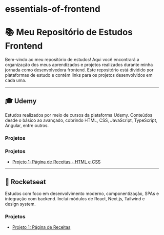 # essentials-of-frontend

# 📚 Meu Repositório de Estudos Frontend

Bem-vindo ao meu repositório de estudos! Aqui você encontrará a organização dos meus aprendizados e projetos realizados durante minha jornada como desenvolvedora frontend. Este repositório está dividido por plataformas de estudo e contém links para os projetos desenvolvidos em cada uma.

---

## 🎓 Udemy

Estudos realizados por meio de cursos da plataforma Udemy. Conteúdos desde o básico ao avançado, cobrindo HTML, CSS, JavaScript, TypeScript, Angular, entre outros.

### Projetos
### Projetos
- [Projeto 1: Página de Receitas - HTML e CSS](https://pagina-de-receitas-iota.vercel.app/)


---

## 🚀 Rocketseat

Estudos com foco em desenvolvimento moderno, componentização, SPAs e integração com backend. Inclui módulos de React, Next.js, Tailwind e design system.

### Projetos
- [Projeto 1: Página de Receitas](#em-breve)




